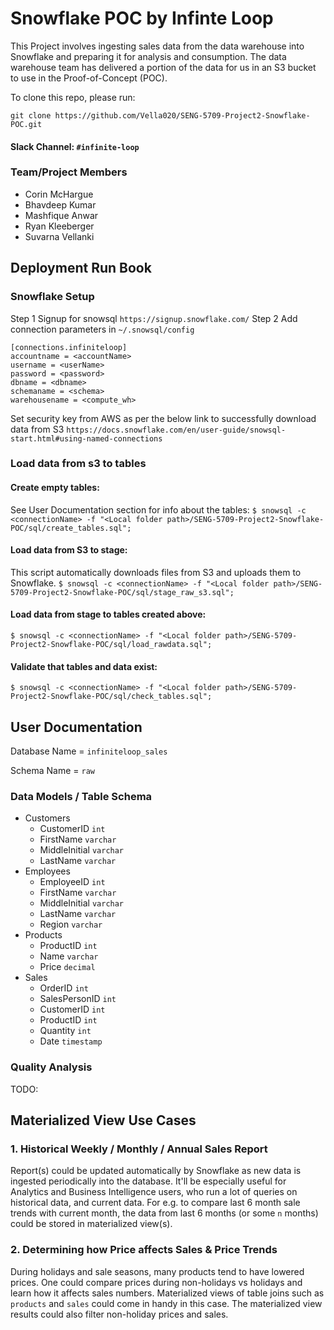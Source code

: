 
# Snowflake POC by Infinte Loop
 
This Project involves ingesting sales data from the data warehouse
into Snowflake and preparing it for analysis and consumption. The data warehouse team has delivered a portion of the data for us in an S3 bucket to use in the Proof-of-Concept (POC).


To clone this repo, please run:

```
git clone https://github.com/Vella020/SENG-5709-Project2-Snowflake-POC.git
```

#### Slack Channel: `#infinite-loop`

### Team/Project Members
   - Corin McHargue
   - Bhavdeep Kumar
   - Mashfique Anwar
   - Ryan Kleeberger
   - Suvarna Vellanki

## Deployment Run Book

### **Snowflake Setup**
Step 1 Signup for snowsql `https://signup.snowflake.com/`
Step 2 Add connection parameters in `~/.snowsql/config`

```
[connections.infiniteloop]
accountname = <accountName> 
username = <userName>
password = <password>
dbname = <dbname>
schemaname = <schema>
warehousename = <compute_wh>
```

Set security key from AWS as per the below link to successfully download data from S3
 `https://docs.snowflake.com/en/user-guide/snowsql-start.html#using-named-connections`

### Load data from s3 to tables

#### Create empty tables:
See User Documentation section for info about the tables:
`$ snowsql -c <connectionName> -f "<Local folder path>/SENG-5709-Project2-Snowflake-POC/sql/create_tables.sql";`

#### Load data from S3 to stage:
This script automatically downloads files from S3 and uploads them to Snowflake.
`$ snowsql -c <connectionName> -f "<Local folder path>/SENG-5709-Project2-Snowflake-POC/sql/stage_raw_s3.sql";`

#### Load data from stage to tables created above: 
`$ snowsql -c <connectionName> -f "<Local folder path>/SENG-5709-Project2-Snowflake-POC/sql/load_rawdata.sql";`
  
#### Validate that tables and data exist:
`$ snowsql -c <connectionName> -f "<Local folder path>/SENG-5709-Project2-Snowflake-POC/sql/check_tables.sql";`


## User Documentation

Database Name = `infiniteloop_sales` 

Schema Name = `raw`

### Data Models / Table Schema
- Customers
	- CustomerID `int`
	- FirstName `varchar`
	- MiddleInitial `varchar`
	- LastName `varchar`
- Employees
	- EmployeeID `int`
	- FirstName `varchar`
	- MiddleInitial `varchar`
	- LastName `varchar`
	- Region `varchar`
- Products
	- ProductID `int`
	- Name `varchar`
	- Price `decimal`
- Sales
	-  OrderID `int`
	-  SalesPersonID `int`
	-  CustomerID `int`
	-  ProductID `int`
	-  Quantity `int`
	-  Date `timestamp`

### Quality Analysis

TODO: 

## Materialized View Use Cases

### 1. Historical Weekly / Monthly / Annual Sales Report
Report(s) could be updated automatically by Snowflake as new data is ingested periodically into the database. It'll be especially useful for Analytics and Business Intelligence users, who run a lot of queries on historical data, and current data. For e.g. to compare last 6 month sale trends with current month, the data from last 6 months (or some `n` months) could be stored in materialized view(s).

### 2. Determining how Price affects Sales & Price Trends

During holidays and sale seasons, many products tend to have lowered prices. One could compare prices during non-holidays vs holidays and learn how it affects sales numbers. Materialized views of table joins such as `products` and `sales` could come in handy in this case. The materialized view results could also filter non-holiday prices and sales.













